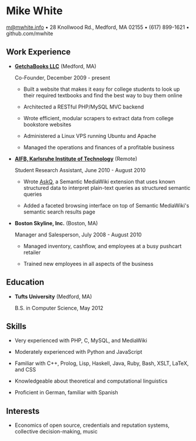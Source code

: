 Mike White
==========

m@mwhite.info • 28 Knollwood Rd., Medford, MA 02155 • (617) 899-1621 • github.com/mwhite

Work Experience
---------------

*   **[GetchaBooks LLC][1]** (Medford, MA)

    Co-Founder, December 2009 - present

    -   Built a website that makes it easy for college students to look up their
        required textbooks and find the best way to buy them online

    -   Architected a RESTful PHP/MySQL MVC backend

    -   Wrote efficient, modular scrapers to extract data from college bookstore
        websites

    -   Administered a Linux VPS running Ubuntu and Apache

    -   Managed the operations and finances of a profitable business

*   **[AIFB, Karlsruhe Institute of Technology][2]** (Remote)

    Student Research Assistant, June 2010 - August 2010

    -   Wrote [AskQ][3], a Semantic MediaWiki extension that uses known
        structured data to interpret plain-text queries as structured semantic
        queries

    -   Added a faceted browsing interface on top of Semantic MediaWiki's semantic
        search results page

*   **Boston Skyline, Inc.** (Boston, MA)

    Manager and Salesperson, July 2008 - August 2010

    -   Managed inventory, cashflow, and employees at a busy pushcart retailer

    -   Trained new employees in all aspects of the business

 [1]: http://www.getchbooks.com
 [2]: http://www.aifb.kit.edu
 [3]: http://www.mediawiki.org/wiki/Extension:AskQ

Education
---------

*   **Tufts University** (Medford, MA)

    B.S. in Computer Science, May 2012

Skills
------

*   Very experienced with PHP, C, MySQL, and MediaWiki

*   Moderately experienced with Python and JavaScript

*   Familiar with C++, Prolog, Lisp, Haskell, Java, Ruby, Bash, XSLT, LaTeX, and CSS

*   Knowledgeable about theoretical and computational linguistics

*   Proficient in German, familiar with Spanish

Interests
---------

*   Economics of open source, credentials and reputation systems, collective
    decision-making, music
